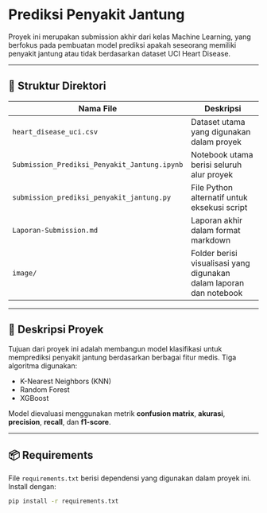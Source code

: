 # Prediksi Penyakit Jantung

Proyek ini merupakan submission akhir dari kelas Machine Learning, yang berfokus pada pembuatan model prediksi apakah seseorang memiliki penyakit jantung atau tidak berdasarkan dataset UCI Heart Disease.

---

## 📁 Struktur Direktori

| Nama File                               | Deskripsi                                                                 |
|----------------------------------------|---------------------------------------------------------------------------|
| `heart_disease_uci.csv`                | Dataset utama yang digunakan dalam proyek                                |
| `Submission_Prediksi_Penyakit_Jantung.ipynb` | Notebook utama berisi seluruh alur proyek      |
| `submission_prediksi_penyakit_jantung.py`    | File Python alternatif untuk eksekusi script                             |
| `Laporan-Submission.md`                | Laporan akhir dalam format markdown                                      |
| `image/`                                | Folder berisi visualisasi yang digunakan dalam laporan dan notebook      |

---

## 📌 Deskripsi Proyek

Tujuan dari proyek ini adalah membangun model klasifikasi untuk memprediksi penyakit jantung berdasarkan berbagai fitur medis. Tiga algoritma digunakan:

- K-Nearest Neighbors (KNN)
- Random Forest
- XGBoost

Model dievaluasi menggunakan metrik **confusion matrix**, **akurasi**, **precision**, **recall**, dan **f1-score**.

---

## 📦 Requirements

File `requirements.txt` berisi dependensi yang digunakan dalam proyek ini. Install dengan:

```bash
pip install -r requirements.txt

